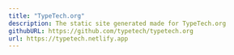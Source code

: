 ```yaml
---
title: "TypeTech.org"
description: The static site generated made for TypeTech.org
githubURL: https://github.com/typetech/typetech.org
url: https://typetech.netlify.app
---
```

